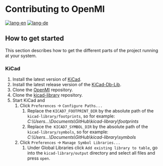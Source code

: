 # Contributing to OpenMI

[![lang-en](https://img.shields.io/badge/lang-en-inactive?style=for-the-badge)](CONTRIBUTING.md)
[![lang-de](https://img.shields.io/badge/lang-de-informational?style=for-the-badge)](CONTRIBUTING.de.md)

## How to get started

This section describes how to get the different parts of the project running at your system.

### KiCad

1. Install the latest version of [KiCad](https://www.kicad.org/).
2. Install the latest release version of the [KiCad-Db-Lib](https://github.com/Projektanker/kicad-db-lib/releases).
3. Clone the [OpenMI]((https://github.com/OpenCleanEnergy/OpenMI.git)) repository.
4. Clone the [kicad-library](https://github.com/OpenCleanEnergy/kicad-library) repository.
5. Start KiCad and
   1. Click `Preferences` -> `Configure Paths...`
      1. Replace the `KICAD7_FOOTPRINT_DIR` by the absolute path of the `kicad-library/footprints`, so for example: *C:\Users\...\Documents\GitHub\kicad-library\footprints*
      2. Replace the` KICAD7_SYMBOL_DIR` by the absolute path of the `kicad-library/symbols`, so for example: *C:\Users\...\Documents\GitHub\kicad-library\symbols*
   2. Click `Preferences` -> `Manage Symbol Libraries...`
      1. Under Global Libraries click `Add existing library to table`, go into the `kicad-library/output` directory and select all files and press `open`.

